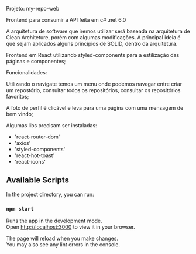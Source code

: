 Projeto: my-repo-web

Frontend para consumir a API feita em c# .net 6.0

A arquitetura de software que iremos utilizar será baseada na arquitetura de Clean Architeture, porém com algumas modificações. A principal ideia é que sejam aplicados alguns princípios de SOLID, dentro da arquitetura.

Frontend em React utilizando styled-components para a estilização das páginas e componentes;

Funcionalidades:

Utilizando o navigate temos um menu onde podemos navegar entre criar um repostório, consultar todos os  repositórios, consultar os repositórios favoritos;

A foto de perfil é clicável e leva para uma página com uma mensagem de bem vindo;

Algumas libs precisam ser instaladas:

- 'react-router-dom'
- 'axios'
- 'styled-components'
- 'react-hot-toast'
- 'react-icons'

## Available Scripts

In the project directory, you can run:

### `npm start`

Runs the app in the development mode.\
Open [http://localhost:3000](http://localhost:3000) to view it in your browser.

The page will reload when you make changes.\
You may also see any lint errors in the console.


